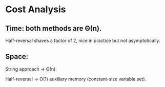 # Cost Analysis


## Time: both methods are Θ(n).
Half-reversal shaves a factor of 2, nice in practice but not asymptotically.

## Space:

String approach → Θ(n).

Half-reversal → O(1) auxiliary memory (constant-size variable set).

